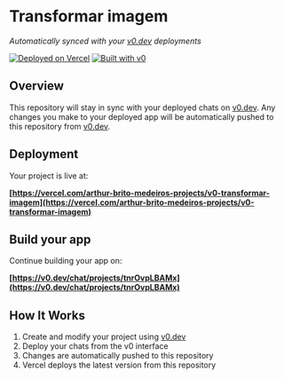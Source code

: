 # Transformar imagem

*Automatically synced with your [v0.dev](https://v0.dev) deployments*

[![Deployed on Vercel](https://img.shields.io/badge/Deployed%20on-Vercel-black?style=for-the-badge&logo=vercel)](https://vercel.com/arthur-brito-medeiros-projects/v0-transformar-imagem)
[![Built with v0](https://img.shields.io/badge/Built%20with-v0.dev-black?style=for-the-badge)](https://v0.dev/chat/projects/tnrOvpLBAMx)

## Overview

This repository will stay in sync with your deployed chats on [v0.dev](https://v0.dev).
Any changes you make to your deployed app will be automatically pushed to this repository from [v0.dev](https://v0.dev).

## Deployment

Your project is live at:

**[https://vercel.com/arthur-brito-medeiros-projects/v0-transformar-imagem](https://vercel.com/arthur-brito-medeiros-projects/v0-transformar-imagem)**

## Build your app

Continue building your app on:

**[https://v0.dev/chat/projects/tnrOvpLBAMx](https://v0.dev/chat/projects/tnrOvpLBAMx)**

## How It Works

1. Create and modify your project using [v0.dev](https://v0.dev)
2. Deploy your chats from the v0 interface
3. Changes are automatically pushed to this repository
4. Vercel deploys the latest version from this repository
